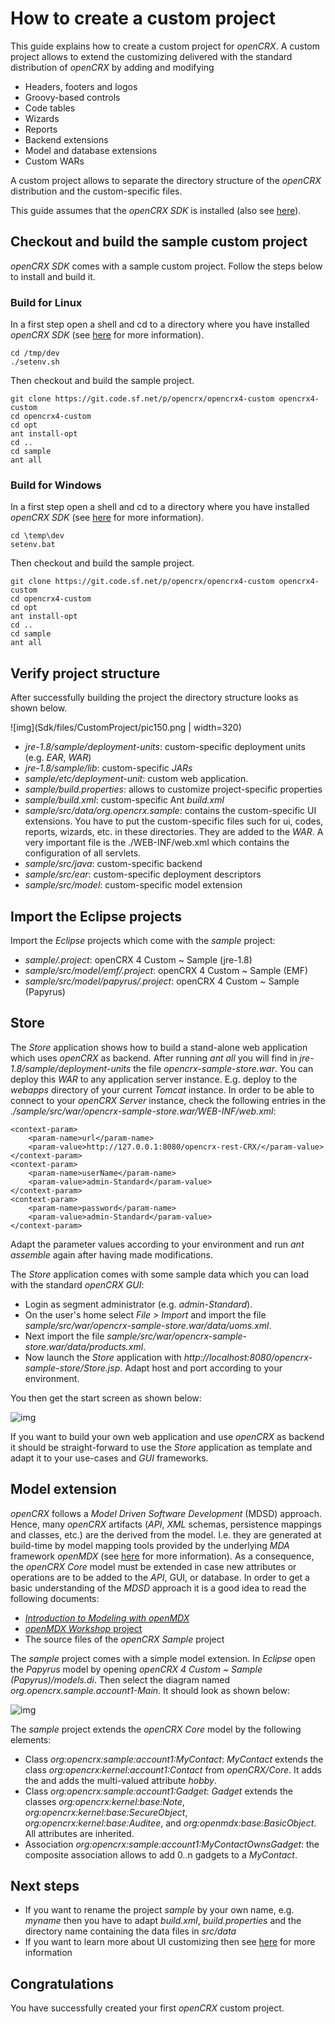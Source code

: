 # How to create a custom project #

This guide explains how to create a custom project for _openCRX_. A custom project allows to extend the customizing delivered with the standard distribution of _openCRX_ by adding and modifying

* Headers, footers and logos
* Groovy-based controls
* Code tables
* Wizards
* Reports
* Backend extensions
* Model and database extensions
* Custom WARs

A custom project allows to separate the directory structure of the _openCRX_ distribution and the custom-specific files.

This guide assumes that the _openCRX SDK_ is installed (also see [here](Sdk/StepByStepEclipse.md)).

## Checkout and build the sample custom project ##

_openCRX SDK_ comes with a sample custom project. Follow the steps below to install and build it. 

### Build for Linux ###

In a first step open a shell and cd to a directory where you have installed _openCRX SDK_ (see  [here](Sdk/StepByStepEclipse.md) for more information).

```
cd /tmp/dev
./setenv.sh
```

Then checkout and build the sample project.

```
git clone https://git.code.sf.net/p/opencrx/opencrx4-custom opencrx4-custom
cd opencrx4-custom
cd opt
ant install-opt
cd ..
cd sample
ant all
```

### Build for Windows ###
In a first step open a shell and cd to a directory where you have installed _openCRX SDK_ (see  [here](Sdk/StepByStepEclipse.md) for more information).

```
cd \temp\dev
setenv.bat
```

Then checkout and build the sample project.

```
git clone https://git.code.sf.net/p/opencrx/opencrx4-custom opencrx4-custom
cd opencrx4-custom
cd opt
ant install-opt
cd ..
cd sample
ant all
```

## Verify project structure ##
After successfully building the project the directory structure looks as shown below.

![img](Sdk/files/CustomProject/pic150.png | width=320)

* _jre-1.8/sample/deployment-units_: custom-specific deployment units (e.g. _EAR_, _WAR_)
* _jre-1.8/sample/lib_: custom-specific _JARs_
* _sample/etc/deployment-unit_: custom web application.
* _sample/build.properties_: allows to customize project-specific properties
* _sample/build.xml_: custom-specific Ant _build.xml_
* _sample/src/data/org.opencrx.sample_: contains the custom-specific UI extensions. You have to put the custom-specific files such for ui, codes, reports, wizards, etc. in these directories. They are added to the _WAR_. A very important file is the ./WEB-INF/web.xml which contains the configuration of all servlets.
* _sample/src/java_: custom-specific backend
* _sample/src/ear_: custom-specific deployment descriptors
* _sample/src/model_: custom-specific model extension

## Import the Eclipse projects ##
Import the _Eclipse_ projects which come with the _sample_ project:
* _sample/.project_: openCRX 4 Custom ~ Sample (jre-1.8)
* _sample/src/model/emf/.project_: openCRX 4 Custom ~ Sample (EMF)
* _sample/src/model/papyrus/.project_: openCRX 4 Custom ~ Sample (Papyrus)

## Store ##
The _Store_ application shows how to build a stand-alone web application which uses _openCRX_ as backend. 
After running _ant all_ you will find in _jre-1.8/sample/deployment-units_ the file _opencrx-sample-store.war_. 
You can deploy this _WAR_ to any application server instance. E.g. deploy to the _webapps_ directory of your 
current _Tomcat_ instance. In order to be able to connect to your _openCRX Server_ instance, check the 
following entries  in the _./sample/src/war/opencrx-sample-store.war/WEB-INF/web.xml_:

```
<context-param>
	<param-name>url</param-name>
	<param-value>http://127.0.0.1:8080/opencrx-rest-CRX/</param-value>
</context-param>
<context-param>
	<param-name>userName</param-name>
	<param-value>admin-Standard</param-value>
</context-param>
<context-param>
	<param-name>password</param-name>
	<param-value>admin-Standard</param-value>
</context-param>
```

Adapt the parameter values according to your environment and run _ant assemble_ again after having made modifications.

The _Store_ application comes with some sample data which you can load with the standard _openCRX GUI_:

* Login as segment administrator (e.g. _admin-Standard_).
* On the user's home select _File > Import_ and import the file _sample/src/war/opencrx-sample-store.war/data/uoms.xml_.
* Next import the file _sample/src/war/opencrx-sample-store.war/data/products.xml_.
* Now launch the _Store_ application with _http://localhost:8080/opencrx-sample-store/Store.jsp_. Adapt host and
  port according to your environment.
  
You then get the start screen as shown below:

![img](Sdk/files/CustomProject/pic140.png)

If you want to build your own web application and use _openCRX_ as backend it should be straight-forward 
to use the _Store_ application as template and adapt it to your use-cases and _GUI_ frameworks.

## Model extension ##
_openCRX_ follows a _Model Driven Software Development_ (MDSD) approach. Hence, many _openCRX_ artifacts (_API_,
_XML_ schemas, persistence mappings and classes, etc.) are the derived from the model. I.e. they are generated 
at build-time by model mapping tools provided by the underlying _MDA_ framework 
_openMDX_ (see [here](http://www.opencrx.org) for more information). As a consequence, the _openCRX Core_ model 
must be extended in case new attributes or operations are to be added to the _API_, GUI, or database. In order 
to get a basic understanding of the _MDSD_ approach it is a good idea to read the following documents:

* [_Introduction to Modeling with openMDX_](http://sourceforge.net/p/openmdx/wiki/IntroductionToModeling/) 
* [_openMDX Workshop_ project](http://sourceforge.net/p/openmdx/wiki/Sdk42.Workshop/)
* The source files of the _openCRX Sample_ project

The _sample_ project comes with a simple model extension. In _Eclipse_ open the _Papyrus_ model by opening
_openCRX 4 Custom ~ Sample (Papyrus)/models.di_. Then select the diagram named _org.opencrx.sample.account1-Main_. It 
should look as shown below:

![img](Sdk/files/CustomProject/pic160.png)

The _sample_ project extends the _openCRX Core_ model by the following elements:

* Class _org:opencrx:sample:account1:MyContact_: _MyContact_ extends the class _org:opencrx:kernel:account1:Contact_ 
  from _openCRX/Core_. It adds the  and adds the multi-valued attribute _hobby_.
* Class _org:opencrx:sample:account1:Gadget_: _Gadget_ extends the classes _org:opencrx:kernel:base:Note_, 
  _org:opencrx:kernel:base:SecureObject_, _org:opencrx:kernel:base:Auditee_, and _org:openmdx:base:BasicObject_. 
  All attributes are inherited.
* Association _org:opencrx:sample:account1:MyContactOwnsGadget_: the composite association allows to add 0..n gadgets
  to a _MyContact_. 

## Next steps ##
* If you want to rename the project _sample_ by your own name, e.g. _myname_ then you have to adapt _build.xml_, _build.properties_ and the directory name containing the data files in _src/data_
* If you want to learn more about UI customizing then see [here](http://www.opencrx.org/documents.htm) for more information

## Congratulations ##
You have successfully created your first _openCRX_ custom project.
